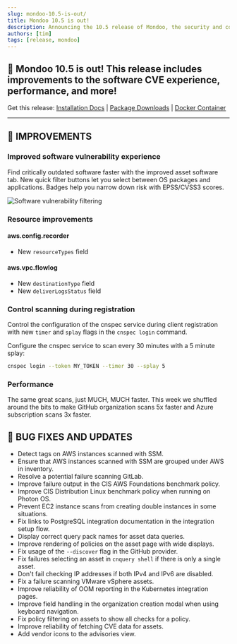```yaml
---
slug: mondoo-10.5-is-out/
title: Mondoo 10.5 is out!
description: Announcing the 10.5 release of Mondoo, the security and compliance platform that prioritizes risks that matter most in your infrastructure.
authors: [tim]
tags: [release, mondoo]
---
```


## 🥳 Mondoo 10.5 is out! This release includes improvements to the software CVE experience, performance, and more!

Get this release: [Installation Docs](https://mondoo.com/docs/cnspec/) | [Package Downloads](https://releases.mondoo.com/cnspec/) | [Docker Container](https://hub.docker.com/r/mondoo/cnspec)

---

## 🧹 IMPROVEMENTS

### Improved software vulnerability experience

Find critically outdated software faster with the improved asset software tab. New quick filter buttons let you select between OS packages and applications. Badges help you narrow down risk with EPSS/CVSS3 scores.

![Software vulnerability filtering](/img/releases/2024-02-27-mondoo-10.5-is-out/filter.png)

### Resource improvements

#### aws.config.recorder

- New `resourceTypes` field

#### aws.vpc.flowlog

- New `destinationType` field
- New `deliverLogsStatus` field

### Control scanning during registration

Control the configuration of the cnspec service during client registration with new `timer` and `splay` flags in the `cnspec login` command.

Configure the cnspec service to scan every 30 minutes with a 5 minute splay:

```bash
cnspec login --token MY_TOKEN --timer 30 --splay 5
```

### Performance

The same great scans, just MUCH, MUCH faster. This week we shuffled around the bits to make GitHub organization scans 5x faster and Azure subscription scans 3x faster.

## 🐛 BUG FIXES AND UPDATES

- Detect tags on AWS instances scanned with SSM.
- Ensure that AWS instances scanned with SSM are grouped under AWS in inventory.
- Resolve a potential failure scanning GitLab.
- Improve failure output in the CIS AWS Foundations benchmark policy.
- Improve CIS Distribution Linux benchmark policy when running on Photon OS.
- Prevent EC2 instance scans from creating double instances in some situations.
- Fix links to PostgreSQL integration documentation in the integration setup flow.
- Display correct query pack names for asset data queries.
- Improve rendering of policies on the asset page with wide displays.
- Fix usage of the `--discover` flag in the GitHub provider.
- Fix failures selecting an asset in `cnquery shell` if there is only a single asset.
- Don't fail checking IP addresses if both IPv4 and IPv6 are disabled.
- Fix a failure scanning VMware vSphere assets.
- Improve reliability of OOM reporting in the Kubernetes integration pages.
- Improve field handling in the organization creation modal when using keyboard navigation.
- Fix policy filtering on assets to show all checks for a policy.
- Improve reliability of fetching CVE data for assets.
- Add vendor icons to the advisories view.
